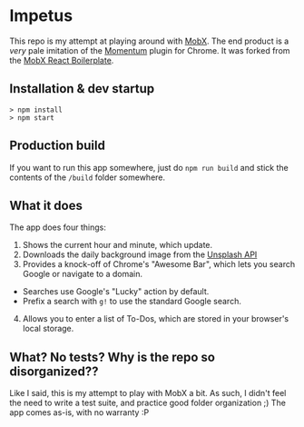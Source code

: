# Impetus

This repo is my attempt at playing around with [MobX](https://mobxjs.github.io/mobx/).  The end product
is a _very_ pale imitation of the [Momentum](https://chrome.google.com/webstore/detail/momentum/laookkfknpbbblfpciffpaejjkokdgca?hl=en) plugin for Chrome. It was forked from the [MobX React Boilerplate](https://github.com/mobxjs/mobx-react-boilerplate).

## Installation & dev startup
```
> npm install
> npm start
```

## Production build
If you want to run this app somewhere, just do `npm run build` and stick the contents of the `/build` folder somewhere.

## What it does
The app does four things:

1. Shows the current hour and minute, which update.
2. Downloads the daily background image from the [Unsplash API](https://unsplash.com/developers)
3. Provides a knock-off of Chrome's "Awesome Bar", which lets you search Google or navigate to a domain.
  * Searches use Google's "Lucky" action by default.
  * Prefix a search with `g!` to use the standard Google search.
4. Allows you to enter a list of To-Dos, which are stored in your browser's local storage.

## What? No tests? Why is the repo so disorganized??
Like I said, this is my attempt to play with MobX a bit. As such, I didn't feel the need to write a test suite, and practice good folder organization ;) The app comes as-is, with no warranty :P
